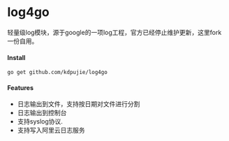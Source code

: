 log4go
======

轻量级log模块，源于google的一项log工程，官方已经停止维护更新，这里fork一份自用。

#### Install

    go get github.com/kdpujie/log4go

#### Features
* 日志输出到文件，支持按日期对文件进行分割
* 日志输出到控制台
* 支持syslog协议.
* 支持写入阿里云日志服务

